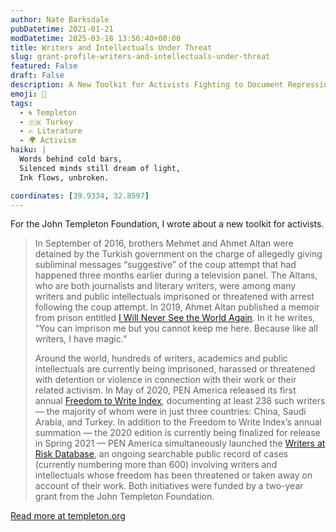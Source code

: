 ```yaml
---
author: Nate Barksdale
pubDatetime: 2021-01-21
modDatetime: 2025-03-18 13:56:40+00:00
title: Writers and Intellectuals Under Threat
slug: grant-profile-writers-and-intellectuals-under-threat
featured: False
draft: False
description: A New Toolkit for Activists Fighting to Document Repression and Protect Free Expression
emoji: 🔗
tags:
  - 🌀 Templeton
  - 🇹🇷 Turkey
  - ✍️ Literature
  - 🌍 Activism
haiku: |
  Words behind cold bars,  
  Silenced minds still dream of light,  
  Ink flows, unbroken.

coordinates: [39.9334, 32.8597]
---
```


For the John Templeton Foundation, I wrote about a new toolkit for activists.

> In September of 2016, brothers Mehmet and Ahmet Altan were detained by the Turkish government on the charge of allegedly giving subliminal messages “suggestive” of the coup attempt that had happened three months earlier during a television panel. The Altans, who are both journalists and literary writers, were among many writers and public intellectuals imprisoned or threatened with arrest following the coup attempt. In 2019, Ahmet Altan published a memoir from prison entitled [I Will Never See the World Again](https://bookshop.org/books/i-will-never-see-the-world-again-the-memoir-of-an-imprisoned-writer/9781590519929)_._ In it he writes, “You can imprison me but you cannot keep me here. Because like all writers, I have magic.”
>
> Around the world, hundreds of writers, academics and public intellectuals are currently being imprisoned, harassed or threatened with detention or violence in connection with their work or their related activism. In May of 2020, PEN America released its first annual [Freedom to Write Index](https://pen.org/report/freedom-to-write-index-2019/), documenting at least 238 such writers — the majority of whom were in just three countries: China, Saudi Arabia, and Turkey. In addition to the Freedom to Write Index’s annual summation — the 2020 edition is currently being finalized for release in Spring 2021 — PEN America simultaneously launched the [Writers at Risk Database](https://pen.org/report/freedom-to-write-index-2019/), an ongoing searchable public record of cases (currently numbering more than 600) involving writers and intellectuals whose freedom has been threatened or taken away on account of their work. Both initiatives were funded by a two-year grant from the John Templeton Foundation.

[Read more at templeton.org](https://www.templeton.org/grant/writers-and-intellectuals-under-threat-documenting-limits-on-free-expression)
